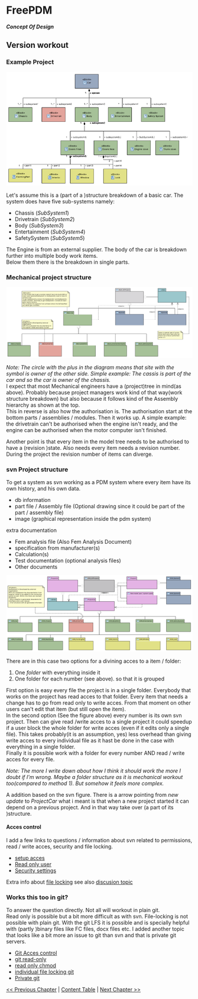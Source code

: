 # FreePDM
***Concept Of Design***

## Version workout

### Example Project

![Product breakdown](FreePDM_CoD-Figures/BDD_Example.png)

Let's assume this is a (part of a )structure breakdown of a basic car. The system does have five sub-systems namely:

- Chassis (_SubSystem1_)
- Drivetrain (_SubSystem2_)
- Body (_SubSystem3_)
- Entertainment (_SubSystem4_)
- SafetySystem (_SubSystem5_)

The Engine is from an external supplier. The body of the car is breakdown further into multiple body work items.  
Below them there is the breakdown in single parts.  

### Mechanical project structure

![Project structure](FreePDM_CoD-Figures/PKG_MechProjects.png)

_Note: The circle with the plus in the diagram means that site with the symbol is owner of the other side. Simple example: The cassis is part of the car and so the car is owner of the chassis._  
I expect that most Mechanical engineers have a (project)tree in mind(as above). Probably because project managers work kind of that way(work structure breakdown) but also because it follows kind of the Assembly hierarchy as shown at the top.  
This in reverse is also how the authorisation is. The authorisation start at the bottom parts / assemblies / modules. Then it works up.
A simple example: the drivetrain can't be authorised when the engine isn't ready, and the engine can be authorised when the motor computer isn't finished.  

Another point is that every item in the model tree needs to be authorised to have a (revision )state. Also needs every item needs a revision number. During the project the revision number of items can diverge.

### svn Project structure

To get a system as svn working as a PDM system where every item have its own history, and his own data.

- db information
- part file / Assembly file (Optional drawing since it could be part of the part / assembly file)
- image (graphical representation inside the pdm system)

extra documentation

- Fem analysis file (Also Fem Analysis Document)
- specification from manufacturer(s)
- Calculation(s)
- Test documentation (optional analysis files)
- Other documents 

![Project structure](FreePDM_CoD-Figures/PKG_SVNProcects.png)

There are in this case two options for a divining acces to a item / folder:

1. One *folder* with everything inside it
2. One folder for each number (see above). so that it is grouped

First option is easy every file the project is in a single folder.
Everybody that works on the project has read acces to that folder.
Every item that needs a change has to go from read only to write acces. From that moment on other users can't edit that item (but still open the item).  
In the second option (See the figure above) every number is its own svn project. 
Then can give read /write acces to a single project it could speedup if a user block the whole folder for write acces (even if it edits only a single file).
This takes probably(it is an assumption, yes) less overhead than giving write acces to every individual file as it hast be done in the case with everything in a single folder.  
Finally it is possible work with a folder for every number AND read / write acces for every file.

_Note: The more I write down about how I think it should work the more I doubt if I'm wrong.
Maybe a folder structure as it is mechanical workout too(compared to method 1). But somehow it feels more complex._

A addition based on the svn figure.
There is a arrow pointing from _new update_ to _ProjectCar_ what i meant is that when a new project started it can depend on a previous project. And in that way take over (a part of its )structure.

#### Acces control

I add a few links to questions / information about svn related to permissions, read / write acces, security and file locking.

- [setup acces](https://stackoverflow.com/questions/81361/how-do-i-set-up-access-control-in-svn)
- [Read only user](https://stackoverflow.com/questions/282018/single-read-only-user-for-svn)
-  [Security settings](https://stackoverflow.com/questions/1400708/svn-with-apache-security)

Extra info about [file locking](https://www.thegeekstuff.com/2014/07/svn-lock-unlock-examples/) see also [discusion topic](https://forum.freecadweb.org/viewtopic.php?p=594392&sid=9b31b19f572ae66342daab88ffe958d2#p594392)


### Works this too in git?

To answer the question directly. Not all will workout in plain git.  
Read only is possible but a bit more difficult as with svn. File-locking is not possible with plain git. With the git LFS it is possible and is specially helpful with (partly )binary files like FC files, docx files etc.
I added another topic that looks like a bit more an issue to git than svn and that is private git servers.

- [Git Acces control](https://wincent.com/wiki/Git_repository_access_control)
- [git read-only](https://stackoverflow.com/questions/1662205/how-to-make-a-git-repository-read-only)
- [read only chmod](https://stackoverflow.com/questions/9159453/git-repository-with-read-only-permissions)
- [individual file locking git](https://stackoverflow.com/questions/13662255/is-there-a-way-to-lock-individual-files-or-directories-on-fork-when-using-git)
- [Private git](https://www.digitalocean.com/community/tutorials/how-to-set-up-a-private-git-server-on-a-vps)

[<< Previous Chapter](FreePDM_03-1-Attributes.md) | [Content Table](README.md) | [Next Chapter >>](FreePDM_03-3-DBVersioningUpd.md)